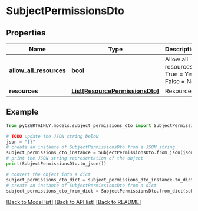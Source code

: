 # SubjectPermissionsDto


## Properties

Name | Type | Description | Notes
------------ | ------------- | ------------- | -------------
**allow_all_resources** | **bool** | Allow all resources, True &#x3D; Yes, False &#x3D; No | 
**resources** | [**List[ResourcePermissionsDto]**](ResourcePermissionsDto.md) | Resources | 

## Example

```python
from pyCZERTAINLY.models.subject_permissions_dto import SubjectPermissionsDto

# TODO update the JSON string below
json = "{}"
# create an instance of SubjectPermissionsDto from a JSON string
subject_permissions_dto_instance = SubjectPermissionsDto.from_json(json)
# print the JSON string representation of the object
print(SubjectPermissionsDto.to_json())

# convert the object into a dict
subject_permissions_dto_dict = subject_permissions_dto_instance.to_dict()
# create an instance of SubjectPermissionsDto from a dict
subject_permissions_dto_from_dict = SubjectPermissionsDto.from_dict(subject_permissions_dto_dict)
```
[[Back to Model list]](../README.md#documentation-for-models) [[Back to API list]](../README.md#documentation-for-api-endpoints) [[Back to README]](../README.md)


